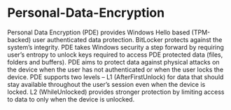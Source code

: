 # Personal-Data-Encryption

Personal Data Encryption (PDE) provides Windows Hello based (TPM-backed) user authenticated data protection. BitLocker protects against the system’s integrity. PDE takes Windows security a step forward by requiring user’s entropy to unlock keys required to access PDE protected data (files, folders and buffers). PDE aims to protect data against physical attacks on the device when the user has not authenticated or when the user locks the device. PDE supports two levels – L1 (AfterFirstUnlock) for data that should stay available throughout the user’s session even when the device is locked. L2 (WhileUnlocked) provides stronger protection by limiting access to data to only when the device is unlocked.   
